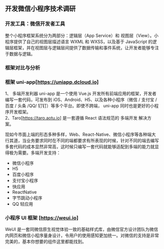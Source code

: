 ## 开发微信小程序技术调研 </br>
### 开发工具：微信开发者工具 </br>
整个小程序框架系统分为两部分：逻辑层（App Service）和 视图层（View）。小程序提供了自己的视图层描述语言 WXML 和 WXSS，以及基于 JavaScript 的逻辑层框架，并在视图层与逻辑层间提供了数据传输和事件系统，让开发者能够专注于数据与逻辑。</br>
### 框架对比与分析 </br>
### 框架 uni-app[https://uniapp.dcloud.io] </br>

1、 多端开发利器  uni-app 是一个使用 Vue.js 开发所有前端应用的框架，开发者编写一套代码，可发布到 iOS、Android、H5、以及各种小程序（微信 / 支付宝 / 百度 / 头条 /QQ/ 钉钉）等多个平台。即使不跨端， uni-app 同时也是更好的小程序开发框架。</br>
2、Taro[https://taro.aotu.io] 是一套遵循 React 语法规范的 多端开发 解决方案。

现如今市面上端的形态多种多样，Web、React-Native、微信小程序等各种端大行其道，当业务要求同时在不同的端都要求有所表现的时候，针对不同的端去编写多套代码的成本显然非常高，这时候只编写一套代码就能够适配到多端的能力就显得极为需要。多端开发支持：
- 微信小程序
- H5
- 百度小程序
- 支付宝小程序
- 快应用
- ReactNative
- 字节跳动小程序
- QQ 轻应用
### 小程序 UI 框架 [https://weui.io] </br>
WeUI 是一套同微信原生视觉体验一致的基础样式库，由微信官方设计团队为微信内网页和微信小程序量身设计，令用户的使用感知更加统一。对微信的支持是非常完美的，基本你想要的组件这里都能找到。
